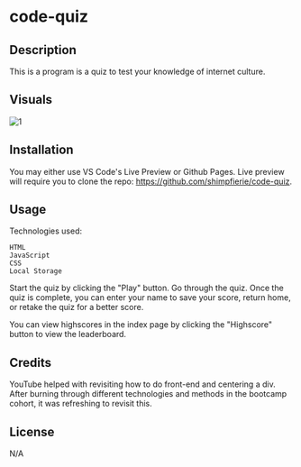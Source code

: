 # code-quiz

## Description

This is a program is a quiz to test your knowledge of internet culture.

## Visuals

![1](https://github.com/shimpfierie/code-quiz/blob/main/1.PNG)

## Installation

You may either use VS Code's Live Preview or Github Pages. Live preview will require you to clone the repo: https://github.com/shimpfierie/code-quiz.

## Usage
Technologies used:
```
HTML
JavaScript
CSS
Local Storage
```

Start the quiz by clicking the "Play" button. Go through the quiz. Once the quiz is complete, you can enter your name to save your score, return home, or retake the quiz for a better score.

You can view highscores in the index page by clicking the "Highscore" button to view the leaderboard.

## Credits

YouTube helped with revisiting how to do front-end and centering a div. After burning through different technologies and methods in the bootcamp cohort, it was refreshing to revisit this.

## License

N/A
